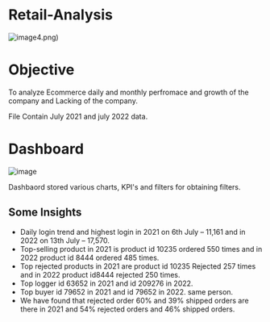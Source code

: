 # Retail-Analysis
![image](https://user-images.githubusercontent.com/111237089/210867829-91df542f-35b2-4127-87b8-5a0be552131d.png)4.png)

# Objective 
To analyze Ecommerce daily and monthly perfromace and growth of the company and Lacking of the company.
 
File Contain July 2021 and july 2022 data.


# Dashboard

![image](https://user-images.githubusercontent.com/111237089/210874365-1795afd4-da8c-4815-8522-182c2b10a80f.png)

Dashbaord stored various charts, KPI's and filters for obtaining filters.

## Some Insights
* Daily login trend and highest login in 2021 on 6th July – 11,161 and in 2022  on 13th July – 17,570.
* Top-selling product in 2021 is product id 10235 ordered  550 times and in 2022 product id 8444  ordered 485 times.
* Top rejected products in 2021 are product id 10235 Rejected 257 times and in 2022 product id8444 rejected 250 times.
* Top logger id 63652 in 2021 and id 209276 in 2022.
* Top buyer id 79652 in 2021 and id 79652 in 2022. same person.
* We have found that rejected order 60% and 39% shipped orders are there in 2021 and  54% rejected orders and 46% shipped orders.
